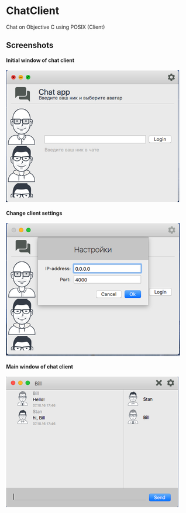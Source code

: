# ChatClient
Chat on Objective C using POSIX (Client)

## Screenshots

#### Initial window of chat client

![](https://github.com/bananaRanger/ChatClient/blob/master/s2.png?raw=true)

#### Change client settings

![](https://github.com/bananaRanger/ChatClient/blob/master/s3.png?raw=true)

#### Main window of chat client

![](https://github.com/bananaRanger/ChatClient/blob/master/s4.png?raw=true)
